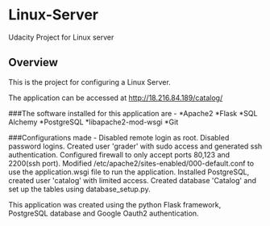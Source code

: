 # Linux-Server
Udacity Project for Linux server

## Overview
This is the project for configuring a Linux Server.

The application can be accessed at http://18.216.84.189/catalog/

###The software installed for this application are - 
	*Apache2
	*Flask
	*SQL Alchemy
	*PostgreSQL
	*libapache2-mod-wsgi
	*Git
	

###Configurations made - 
Disabled remote login as root.
Disabled password logins.
Created user 'grader' with sudo access and generated ssh authentication.
Configured firewall to only accept ports 80,123 and 2200(ssh port).
Modified /etc/apache2/sites-enabled/000-default.conf to use the application.wsgi file to run the application.
Installed PostgreSQL, created user 'catalog' with limited access. 
Created database 'Catalog' and set up the tables using database_setup.py.


This application was created using the python Flask framework, PostgreSQL database and Google Oauth2 authentication.



